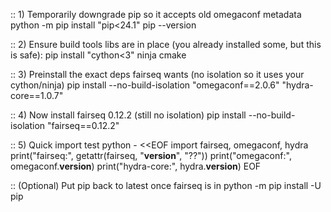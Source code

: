 :: 1) Temporarily downgrade pip so it accepts old omegaconf metadata
python -m pip install "pip<24.1"
pip --version

:: 2) Ensure build tools libs are in place (you already installed some, but this is safe):
pip install "cython<3" ninja cmake

:: 3) Preinstall the exact deps fairseq wants (no isolation so it uses your cython/ninja)
pip install --no-build-isolation "omegaconf==2.0.6" "hydra-core==1.0.7"

:: 4) Now install fairseq 0.12.2 (still no isolation)
pip install --no-build-isolation "fairseq==0.12.2"

:: 5) Quick import test
python - <<EOF
import fairseq, omegaconf, hydra
print("fairseq:", getattr(fairseq, "__version__", "??"))
print("omegaconf:", omegaconf.__version__)
print("hydra-core:", hydra.__version__)
EOF

:: (Optional) Put pip back to latest once fairseq is in
python -m pip install -U pip
